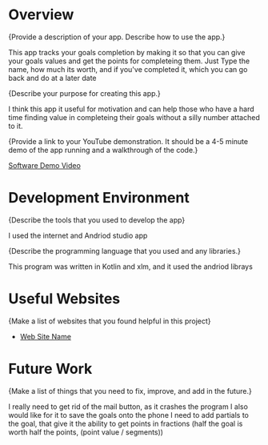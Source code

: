 # Overview

{Provide a description of your app.  Describe how to use the app.}

This app tracks your goals completion by making it so that you can give your goals values and get the points for completeing them. Just Type the name, how much its worth, and if you've completed it, which you can go back and do at a later date

{Describe your purpose for creating this app.}

I think this app it useful for motivation and can help those who have a hard time finding value in completeing their goals without a silly number attached to it.

{Provide a link to your YouTube demonstration.  It should be a 4-5 minute demo of the app running and a walkthrough of the code.}

[Software Demo Video](https://youtu.be/MNmXeRgmAc0)

# Development Environment

{Describe the tools that you used to develop the app}

I used the internet and Andriod studio app

{Describe the programming language that you used and any libraries.}

This program was written in Kotlin and xlm, and it used the andriod librays

# Useful Websites

{Make a list of websites that you found helpful in this project}
* [Web Site Name](https://www.youtube.com/watch?v=gNO8PwI2arI)

# Future Work

{Make a list of things that you need to fix, improve, and add in the future.}

I really need to get rid of the mail button, as it crashes the program
I also would like for it to save the goals onto the phone
I need to add partials to the goal, that give it the ability to get points in fractions (half the goal is worth half the points, (point value / segments))
